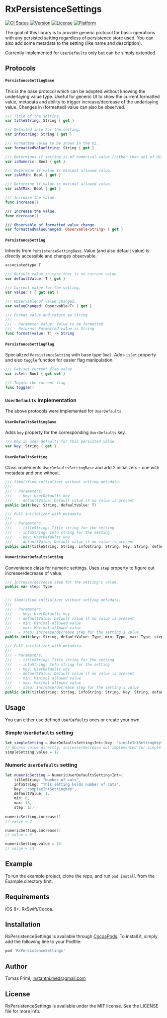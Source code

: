 # RxPersistenceSettings

[![CI Status](http://img.shields.io/travis/3ph/RxPersistenceSettings.svg?style=flat)](https://travis-ci.org/3ph/RxPersistenceSettings)
[![Version](https://img.shields.io/cocoapods/v/RxPersistenceSettings.svg?style=flat)](http://cocoapods.org/pods/RxPersistenceSettings)
[![License](https://img.shields.io/cocoapods/l/RxPersistenceSettings.svg?style=flat)](http://cocoapods.org/pods/RxPersistenceSettings)
[![Platform](https://img.shields.io/cocoapods/p/RxPersistenceSettings.svg?style=flat)](http://cocoapods.org/pods/RxPersistenceSettings)

The goal of this library is to provide generic protocol for basic operations with any persisted setting regardless of persistence store used. You can also add some metadata to the setting (like name and description).

Currently implemented for `UserDefaults` only but can be simply extended.

## Protocols

#### `PersistenceSettingBase`
This is the base protocol which can be adopted without knowing the underlaying value type. Useful for generic UI to show the current formatted value, metadata and ability to trigger increase/decrease of the underlaying value. Changes in (formatted) value can also be observed.

```swift
/// Title of the setting.
var titleString: String { get }

/// Detailed info for the setting.
var infoString: String { get }

/// Formatted value to be shown in the UI.
var formattedValueString: String { get }

/// Determines if setting is of numerical value (rather than set of distinct values).
var isNumeric: Bool { get }

/// Determine if value is minimal allowed value.
var isAtMin: Bool { get }

/// Determine if value is maximal allowed value.
var isAtMax: Bool { get }

/// Increase the value.
func increase()

/// Increase the value.
func decrease()

/// Observable of formatted value change.
var formattedValueChanged: Observable<String> { get }
```

#### `PersistenceSetting`
Inherits from `PersistenceSettingBase`. Value (and also default value) is directly accessible and changes observable.

```swift
associatedtype T

/// Default value in case ther is no current value.
var defaultValue: T { get }

/// Current value for the setting.
var value: T { get set }

/// Observable of value changed.
var valueChanged: Observable<T> { get }

/// Format value and return as String
///
/// - Parameter value: Value to be formatted
/// - Returns: Formatted value as String
func format(value: T) -> String
```

#### `PersistenceSettingFlag`
Specialized `PersistenceSetting` with base type `Bool`. Adds `isSet` property and also `toggle` function for easier flag manipulation.

```swift
/// Get/set current flag value
var isSet: Bool { get set }

/// Toggle the current flag
func toggle()
```

### `UserDefaults` implementation
The above protocols were implemented for `UserDefaults`.

#### `UserDefaultsSettingBase`
Adds `key` property for the corresponding `UserDefaults` key.

```swift
/// Key in user defaults for this persisted value.
var key: String { get }
```

#### `UserDefaultsSetting`
Class implements `UserDefaultsSettingBase` and add 2 initializers - one with metadata and one without.

```swift
/// Simplified initializer without setting metadata.
///
/// - Parameters:
///   - key: UserDefaults key
///   - defaultValue: Default value if no value is present
public init(key: String, defaultValue: T)

/// Full initializer with metadata.
///
/// - Parameters:
///   - titleString: Title string for the setting
///   - infoString: Info string for the setting
///   - key: UserDefaults key
///   - defaultValue: Default value if no value is present
public init(titleString: String, infoString: String, key: String, defaultValue: T)
```

#### `NumericUserDefaultsSetting`
Convenience class for numeric settings. Uses `step` property to figure out increase/decrease of value.

```swift
/// Increase/decrease step for the setting's value.
public var step: Type


/// Simplified initializer without setting metadata.
///
/// - Parameters:
///   - key: UserDefaults key
///   - defaultValue: Default value if no value is present
///   - min: Minimal allowed value
///   - max: Maximal allowed value
///   - step: Increase/decrease step for the setting's value
public init(key: String, defaultValue: Type, min: Type, max: Type, step: Type)

/// Full initializer with metadata.
///
/// - Parameters:
///   - titleString: Title string for the setting
///   - infoString: Info string for the setting
///   - key: UserDefaults key
///   - defaultValue: Default value if no value is present
///   - min: Minimal allowed value
///   - max: Maximal allowed value
///   - step: Increase/decrease step for the setting's value
public init(titleString: String, infoString: String, key: String, defaultValue: Type, min: Type, max: Type, step: Type)
```
## Usage
You can either use defined `UserDefaults` ones or create your own.

### Simple `UserDefaults` setting
```swift
let simpleSetting = UserDefaultsSetting<Int>(key: "simpleIntSettingKey", defaultValue: 10)
// Access value directly, increase/decrease not implemented for simple setting.
simpleSetting.value = 12
```
### Numeric `UserDefaults` setting
```swift
let numericSetting = NumericUserDefaultsSetting<Int>(
    titleString: "Number of cats",
    infoString: "This setting holds number of cats",
    key: "complexIntSettingKey",
    defaultValue: 1,
    min: 0,
    max: 13,
    step: 1))
    
numericSetting.increase()
// value = 2

numericSetting.increase()
// value = 3

numericSetting.value = 13
// value = 13
```

## Example

To run the example project, clone the repo, and run `pod install` from the Example directory first.

## Requirements
iOS 8+. RxSwift/Cocoa.

## Installation

RxPersistenceSettings is available through [CocoaPods](http://cocoapods.org). To install
it, simply add the following line to your Podfile:

```ruby
pod 'RxPersistenceSettings'
```

## Author
Tomas Friml, instantni.med@gmail.com

## License

RxPersistenceSettings is available under the MIT license. See the LICENSE file for more info.
